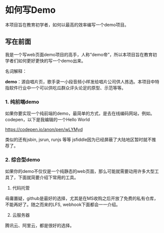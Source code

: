 # 如何写Demo

本项目旨在教育初学者，如何以最高的效率编写一个demo项目。

## 写在前面

我是一个写web页面demo项目的高手，人称“demo帝”，所以本项目旨在教育初学者们如何更好更快的写一个demo出来。

名词解释：

**demo**：源自唱片页，歌手录一小段音频小样发给唱片公司供人拣选。本项目中特指软件行业中一个可以供吃瓜群众评头论足的原型、示范等等。

### 1. 纯前端demo

如果你要实现一个纯前端的demo，最简单的方式，是去在线编码网站，例如。codepen，以下是我编辑的一个Hello World

<https://codepen.io/anon/pen/wLYMyd>

类似的还有jsbin, jsrun, runjs 等等 jsfiddle因为已经屏蔽了大陆地区暂时就不推荐了。

### 2. 综合型demo

如果你的demo不仅仅是一个纯静态的web页面，那么可能就需要动用许多大型工具了，下面就简要介绍下常用的工具。

1. 代码托管

毋庸置疑，github是最好的选择，尤其是在MS收购之后开放了免费的私有仓库，不能再好了。随之而来的LFS, webhook下面都会一一介绍。

2. 云服务器

腾讯云、阿里云，都是很好的选择。

